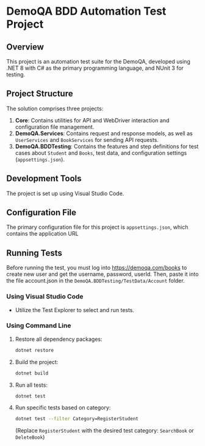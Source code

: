 # DemoQA BDD Automation Test Project

## Overview
This project is an automation test suite for the DemoQA, developed using .NET 8 with C# as the primary programming language, and NUnit 3 for testing.

## Project Structure
The solution comprises three projects:

1. **Core**: Contains utilities for API and WebDriver interaction and configuration file management.
2. **DemoQA.Services**: Contains request and response models, as well as `UserServices` and `BookServices` for sending API requests.
3. **DemoQA.BDDTesting**: Contains the features and step definitions for test cases about `Student` and `Books`, test data, and configuration settings (`appsettings.json`).

## Development Tools
The project is set up using Visual Studio Code.

## Configuration File
The primary configuration file for this project is `appsettings.json`, which contains the application URL

## Running Tests
Before running the test, you must log into https://demoqa.com/books to create new user and get the username, password, userId. Then, paste it into the file account.json in the `DemoQA.BDDTesting/TestData/Account` folder.
### Using Visual Studio Code
- Utilize the Test Explorer to select and run tests.

### Using Command Line
1. Restore all dependency packages:
   ```sh
   dotnet restore
   ```
2. Build the project:
   ```sh
   dotnet build
   ```
3. Run all tests:
   ```sh
   dotnet test
   ```
4. Run specific tests based on category:
   ```sh
   dotnet test --filter Category=RegisterStudent
   ```
   (Replace `RegisterStudent` with the desired test category: `SearchBook` or `DeleteBook`)